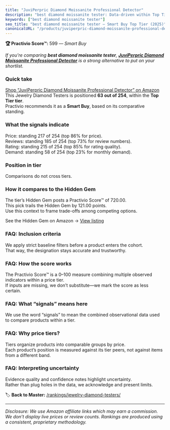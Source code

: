 ```yaml
---
title: "JuviPerpric Diamond Moissanite Professional Detector"
description: "best diamond moissanite tester: Data-driven within Top Tier ranking using the Practivio Score™. Positioned by quality, value, demand, findability, momentum."
keywords: ["best diamond moissanite tester"]
seo_title: "best diamond moissanite tester — Smart Buy Top Tier (2025)"
canonicalURL: "/products/juviperpric-diamond-moissanite-professional-detector-B0DCVDPQBG/"
---
```


**🏆 Practivio Score™:** 599 — _Smart Buy_


*If you're comparing **best diamond moissanite tester**, **[JuviPerpric Diamond Moissanite Professional Detector](https://www.amazon.com/dp/B0DCVDPQBG?tag=practivio-20)** is a strong alternative to put on your shortlist.*
### Quick take
[Shop “JuviPerpric Diamond Moissanite Professional Detector” on Amazon](https://www.amazon.com/dp/B0DCVDPQBG?tag=practivio-20)
This Jewelry Diamond Testers is positioned **63 out of 254**, within the **Top Tier tier**.  
Practivio recommends it as a **Smart Buy**, based on its comparative standing.

### What the signals indicate
Price: standing 217 of 254 (top 86% for price).  
Reviews: standing 185 of 254 (top 73% for review numbers).  
Rating: standing 215 of 254 (top 85% for rating quality).  
Demand: standing 58 of 254 (top 23% for monthly demand).

### Position in tier
Comparisons do not cross tiers.

### How it compares to the Hidden Gem
The tier’s Hidden Gem posts a Practivio Score™ of 720.00.  
This pick trails the Hidden Gem by 121.00 points.  
Use this context to frame trade-offs among competing options.  

See the Hidden Gem on Amazon → [View listing](https://www.amazon.com/dp/B004QYR8U6?tag=practivio-20)

### FAQ: Inclusion criteria
We apply strict baseline filters before a product enters the cohort.  
That way, the designation stays accurate and trustworthy.

### FAQ: How the score works
The Practivio Score™ is a 0–100 measure combining multiple observed indicators within a price tier.  
If inputs are missing, we don’t substitute—we mark the score as less certain.

### FAQ: What “signals” means here
We use the word “signals” to mean the combined observational data used to compare products within a tier.

### FAQ: Why price tiers?
Tiers organize products into comparable groups by price.  
Each product’s position is measured against its tier peers, not against items from a different band.

### FAQ: Interpreting uncertainty
Evidence quality and confidence notes highlight uncertainty.  
Rather than plug holes in the data, we acknowledge and present limits.


🏷️ **Back to Master:** [/rankings/jewelry-diamond-testers/](/rankings/jewelry-diamond-testers/)

---
_Disclosure: We use Amazon affiliate links which may earn a commission. We don’t display live prices or review counts. Rankings are produced using a consistent, proprietary methodology._
